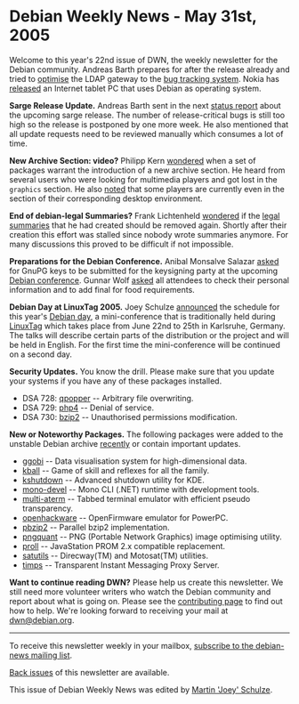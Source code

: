 
Debian Weekly News - May 31st, 2005
===================================


Welcome to this year's 22nd issue of DWN, the weekly newsletter for the
Debian community. Andreas Barth prepares for after the release already and
tried to [optimise](https://lists.debian.org/debian-devel/2005/05/msg01173.html) the LDAP gateway to the [bug tracking
system](https://www.debian.org/Bugs/). Nokia has [released](http://linuxdevices.com/news/NS3716070830.html) an Internet
tablet PC that uses Debian as operating system.


**Sarge Release Update.** Andreas Barth sent in the next [status report](https://lists.debian.org/debian-devel-announce/2005/05/msg00020.html) about the upcoming sarge release. The number of
release-critical bugs is still too high so the release is postponed by one
more week. He also mentioned that all update requests need to be reviewed
manually which consumes a lot of time.


**New Archive Section: video?** Philipp Kern [wondered](https://lists.debian.org/debian-devel/2005/05/msg01229.html)
when a set of packages warrant the introduction of a new archive section. He
heard from several users who were looking for multimedia players and got lost
in the `graphics` section. He also [noted](https://lists.debian.org/debian-devel/2005/05/msg01237.html)
that some players are currently even in the section of their corresponding
desktop environment.


**End of debian-legal Summaries?** Frank Lichtenheld [wondered](https://lists.debian.org/debian-legal/2005/05/msg00525.html)
if the [legal summaries](https://www.debian.org/legal/licenses/) that he had
created should be removed again. Shortly after their creation this effort was
stalled since nobody wrote summaries anymore. For many discussions this
proved to be difficult if not impossible.


**Preparations for the Debian Conference.** Anibal Monsalve
Salazar [asked](https://lists.debian.org/debian-devel/2005/05/msg01198.html) for GnuPG keys to be submitted for the keysigning party at the
upcoming [Debian conference](https://www.debian.org/events/2005/0710-debconf).
Gunnar Wolf [asked](https://lists.debian.org/debian-devel-announce/2005/05/msg00017.html) all attendees to check their personal information and to add final
for food requirements.


**Debian Day at LinuxTag 2005.** Joey Schulze [announced](https://lists.debian.org/debian-devel-announce/2005/05/msg00021.html) the schedule for this year's [Debian
day](http://www.infodrom.org/Debian/events/LinuxTag2005/day.html), a mini-conference that is traditionally held during [LinuxTag](https://www.debian.org/events/2005/0622-linuxtag) which takes place from
June 22nd to 25th in Karlsruhe, Germany. The talks will describe certain
parts of the distribution or the project and will be held in English. For the
first time the mini-conference will be continued on a second day.


**Security Updates.** You know the drill. Please make sure
that you update your systems if you have any of these packages installed.


* DSA 728: [qpopper](https://www.debian.org/security/2005/dsa-728) --
 Arbitrary file overwriting.
* DSA 729: [php4](https://www.debian.org/security/2005/dsa-729) --
 Denial of service.
* DSA 730: [bzip2](https://www.debian.org/security/2005/dsa-730) --
 Unauthorised permissions modification.


**New or Noteworthy Packages.** The following packages were
added to the unstable Debian archive [recently](https://packages.debian.org/unstable/newpkg_main) or contain
important updates.


* [ggobi](https://packages.debian.org/unstable/math/ggobi)
 -- Data visualisation system for high-dimensional data.
* [kball](https://packages.debian.org/unstable/games/kball)
 -- Game of skill and reflexes for all the family.
* [kshutdown](https://packages.debian.org/unstable/x11/kshutdown)
 -- Advanced shutdown utility for KDE.
* [mono-devel](https://packages.debian.org/unstable/interpreters/mono-devel)
 -- Mono CLI (.NET) runtime with development tools.
* [multi-aterm](https://packages.debian.org/unstable/x11/multi-aterm)
 -- Tabbed terminal emulator with efficient pseudo transparency.
* [openhackware](https://packages.debian.org/unstable/misc/openhackware)
 -- OpenFirmware emulator for PowerPC.
* [pbzip2](https://packages.debian.org/unstable/utils/pbzip2)
 -- Parallel bzip2 implementation.
* [pngquant](https://packages.debian.org/unstable/graphics/pngquant)
 -- PNG (Portable Network Graphics) image optimising utility.
* [proll](https://packages.debian.org/unstable/misc/proll)
 -- JavaStation PROM 2.x compatible replacement.
* [satutils](https://packages.debian.org/unstable/misc/satutils)
 -- Direcway(TM) and Motosat(TM) utilities.
* [timps](https://packages.debian.org/unstable/net/timps)
 -- Transparent Instant Messaging Proxy Server.


**Want to continue reading DWN?** Please help us create this
newsletter. We still need more volunteer writers who watch the Debian
community and report about what is going on. Please see the [contributing page](https://www.debian.org/News/weekly/contributing) to find out how
to help. We're looking forward to receiving your mail at [dwn@debian.org](mailto:dwn@debian.org).




---



 To receive this newsletter weekly in your mailbox, [subscribe to the debian-news mailing list](https://lists.debian.org/debian-news/).



[Back issues](https://www.debian.org/News/weekly/) of this newsletter are available.



This issue of Debian Weekly News was edited by [Martin 'Joey' Schulze](mailto:dwn@debian.org).




